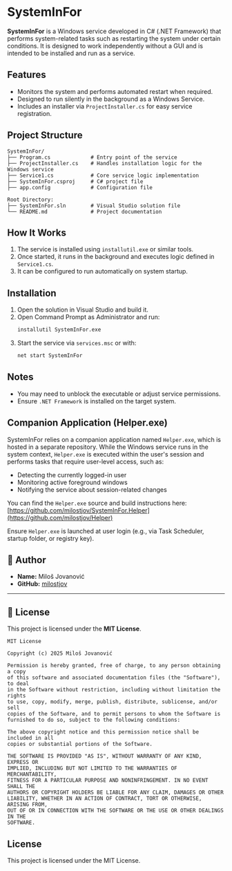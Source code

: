 # SystemInFor

**SystemInFor** is a Windows service developed in C# (.NET Framework) that performs system-related tasks such as restarting the system under certain conditions. It is designed to work independently without a GUI and is intended to be installed and run as a service.

## Features

- Monitors the system and performs automated restart when required.
- Designed to run silently in the background as a Windows Service.
- Includes an installer via `ProjectInstaller.cs` for easy service registration.

## Project Structure

```
SystemInFor/
├── Program.cs             # Entry point of the service
├── ProjectInstaller.cs    # Handles installation logic for the Windows service
├── Service1.cs            # Core service logic implementation
├── SystemInFor.csproj     # C# project file
├── app.config             # Configuration file

Root Directory:
├── SystemInFor.sln        # Visual Studio solution file
└── README.md              # Project documentation
```

## How It Works

1. The service is installed using `installutil.exe` or similar tools.
2. Once started, it runs in the background and executes logic defined in `Service1.cs`.
3. It can be configured to run automatically on system startup.

## Installation

1. Open the solution in Visual Studio and build it.
2. Open Command Prompt as Administrator and run:
   ```bash
   installutil SystemInFor.exe
   ```
3. Start the service via `services.msc` or with:
   ```bash
   net start SystemInFor
   ```

## Notes

- You may need to unblock the executable or adjust service permissions.
- Ensure `.NET Framework` is installed on the target system.

## Companion Application (Helper.exe)

SystemInFor relies on a companion application named `Helper.exe`, which is hosted in a separate repository. While the Windows service runs in the system context, `Helper.exe` is executed within the user's session and performs tasks that require user-level access, such as:

- Detecting the currently logged-in user
- Monitoring active foreground windows
- Notifying the service about session-related changes

You can find the `Helper.exe` source and build instructions here:
[https://github.com/milostjov/SystemInFor.Helper](https://github.com/milostjov/Helper)

Ensure `Helper.exe` is launched at user login (e.g., via Task Scheduler, startup folder, or registry key).

## 👤 Author

- **Name:** Miloš Jovanović  
- **GitHub:** [milostjov](https://github.com/milostjov)

---

## 📄 License

This project is licensed under the **MIT License**.

```text
MIT License

Copyright (c) 2025 Miloš Jovanović

Permission is hereby granted, free of charge, to any person obtaining a copy
of this software and associated documentation files (the "Software"), to deal
in the Software without restriction, including without limitation the rights
to use, copy, modify, merge, publish, distribute, sublicense, and/or sell
copies of the Software, and to permit persons to whom the Software is
furnished to do so, subject to the following conditions:

The above copyright notice and this permission notice shall be included in all
copies or substantial portions of the Software.

THE SOFTWARE IS PROVIDED "AS IS", WITHOUT WARRANTY OF ANY KIND, EXPRESS OR
IMPLIED, INCLUDING BUT NOT LIMITED TO THE WARRANTIES OF MERCHANTABILITY,
FITNESS FOR A PARTICULAR PURPOSE AND NONINFRINGEMENT. IN NO EVENT SHALL THE
AUTHORS OR COPYRIGHT HOLDERS BE LIABLE FOR ANY CLAIM, DAMAGES OR OTHER
LIABILITY, WHETHER IN AN ACTION OF CONTRACT, TORT OR OTHERWISE, ARISING FROM,
OUT OF OR IN CONNECTION WITH THE SOFTWARE OR THE USE OR OTHER DEALINGS IN THE
SOFTWARE.
```
## License

This project is licensed under the MIT License.

